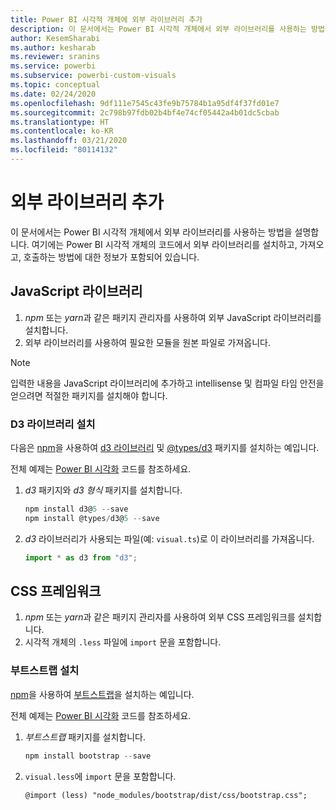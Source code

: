 ```yaml
---
title: Power BI 시각적 개체에 외부 라이브러리 추가
description: 이 문서에서는 Power BI 시각적 개체에서 외부 라이브러리를 사용하는 방법을 설명합니다.
author: KesemSharabi
ms.author: kesharab
ms.reviewer: sranins
ms.service: powerbi
ms.subservice: powerbi-custom-visuals
ms.topic: conceptual
ms.date: 02/24/2020
ms.openlocfilehash: 9df111e7545c43fe9b75784b1a95df4f37fd01e7
ms.sourcegitcommit: 2c798b97fdb02b4bf4e74cf05442a4b01dc5cbab
ms.translationtype: HT
ms.contentlocale: ko-KR
ms.lasthandoff: 03/21/2020
ms.locfileid: "80114132"
---
```

# <a name="adding-external-libraries"></a>외부 라이브러리 추가

이 문서에서는 Power BI 시각적 개체에서 외부 라이브러리를 사용하는 방법을 설명합니다. 여기에는 Power BI 시각적 개체의 코드에서 외부 라이브러리를 설치하고, 가져오고, 호출하는 방법에 대한 정보가 포함되어 있습니다.

## <a name="javascript-libraries"></a>JavaScript 라이브러리

1. *npm* 또는 *yarn*과 같은 패키지 관리자를 사용하여 외부 JavaScript 라이브러리를 설치합니다.
2. 외부 라이브러리를 사용하여 필요한 모듈을 원본 파일로 가져옵니다.

>[!NOTE]
>입력한 내용을 JavaScript 라이브러리에 추가하고 intellisense 및 컴파일 타임 안전을 얻으려면 적절한 패키지를 설치해야 합니다.

### <a name="installing-the-d3-library"></a>D3 라이브러리 설치

다음은 [npm](https://www.npmjs.com/)을 사용하여 [d3 라이브러리](https://www.npmjs.com/package/d3) 및 [@types/d3](https://www.npmjs.com/package/@types/d3) 패키지를 설치하는 예입니다.

전체 예제는 [Power BI 시각화](https://github.com/microsoft/powerbi-visuals-gantt/blob/master/src/gantt.ts#L29) 코드를 참조하세요.

1. *d3* 패키지와 *d3 형식* 패키지를 설치합니다.

    ```powershell
    npm install d3@5 --save
    npm install @types/d3@5 --save
    ```

2. *d3* 라이브러리가 사용되는 파일(예: `visual.ts`)로 이 라이브러리를 가져옵니다.

    ```typescript
    import * as d3 from "d3";
    ```

## <a name="css-framework"></a>CSS 프레임워크

1. *npm* 또는 *yarn*과 같은 패키지 관리자를 사용하여 외부 CSS 프레임워크를 설치합니다.
2. 시각적 개체의 `.less` 파일에 `import` 문을 포함합니다.

### <a name="installing-bootstrap"></a>부트스트랩 설치

[npm](https://www.npmjs.com/)을 사용하여 [부트스트랩](https://www.npmjs.com/package/bootstrap)을 설치하는 예입니다.

전체 예제는 [Power BI 시각화](https://github.com/Microsoft/powerbi-visuals-sankey/blob/c8200da56913cd8b253be949a35fad0f4472b6de/style/visual.less#L32) 코드를 참조하세요.

1. *부트스트랩* 패키지를 설치합니다.

    ```powershell
    npm install bootstrap --save
    ```

2. `visual.less`에 `import` 문을 포함합니다.

    ```less
    @import (less) "node_modules/bootstrap/dist/css/bootstrap.css";
    ```
